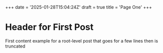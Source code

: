 +++
date = '2025-01-28T15:04:24Z'
draft = true
title = 'Page One'
+++
# Header for First Post
First content example for a root-level post that goes for a few lines then is truncated